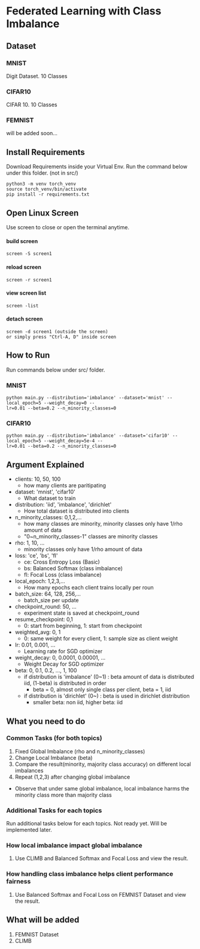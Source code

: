 # Federated Learning with Class Imbalance

## Dataset

### MNIST
Digit Dataset. 10 Classes

### CIFAR10
CIFAR 10. 10 Classes

### FEMNIST
will be added soon...

## Install Requirements
Download Requirements inside your Virtual Env.
Run the command below under this folder. (not in src/)
```
python3 -m venv torch_venv
source torch_venv/bin/activate
pip install -r requirements.txt
```

## Open Linux Screen
Use screen to close or open the terminal anytime.
#### build screen
```
screen -S screen1
```
#### reload screen
```
screen -r screen1
```
#### view screen list
```
screen -list
```
#### detach screen
```
screen -d screen1 (outside the screen)
or simply press "Ctrl-A, D" inside screen
```

## How to Run
Run commands below under src/ folder.
### MNIST
```
python main.py --distribution='imbalance' --dataset='mnist' --local_epoch=5 --weight_decay=0 --
lr=0.01 --beta=0.2 --n_minority_classes=0
```

### CIFAR10
```
python main.py --distribution='imbalance' --dataset='cifar10' --local_epoch=5 --weight_decay=5e-4 --
lr=0.01 --beta=0.2 --n_minority_classes=0
```

## Argument Explained
- clients: 10, 50, 100
    - how many clients are paritipating
- dataset: 'mnist', 'cifar10'
    - What dataset to train
- distribution: 'iid', 'imbalance', 'dirichlet'
    - How total dataset is distributed into clients
- n_minority_classes: 0,1,2,...
    - how many classes are minority, minority classes only have 1/rho amount of data
    - "0~n_minority_classes-1" classes are minority classes
- rho: 1, 10, ...
    - minority classes only have 1/rho amount of data
- loss: 'ce', 'bs', 'fl'
    - ce: Cross Entropy Loss (Basic)
    - bs: Balanced Softmax (class imbalance)
    - fl: Focal Loss (class imbalance)
- local_epoch: 1,2,3,...
    - How many epochs each client trains locally per roun
- batch_size: 64, 128, 256,...
    - batch_size per update
- checkpoint_round: 50, ...
    - experiment state is saved at checkpoint_round
- resume_checkpoint: 0,1
    - 0: start from beginning, 1: start from checkpoint
- weighted_avg: 0, 1
    - 0: same weight for every client, 1: sample size as client weight
- lr: 0.01, 0.001, ...
    - Learning rate for SGD optimizer
- weight_decay: 0, 0.0001, 0.00001, ...
    - Weight Decay for SGD optimizer
- beta: 0, 0.1, 0.2, ..., 1, 100
    - if distribution is 'imbalance' (0~1) : beta amount of data is distributed iid, (1-beta) is distributed in order
        - beta = 0, almost only single class per client, beta = 1, iid
    - if distribution is 'dirichlet' (0~) : beta is used in dirichlet distribution
        - smaller beta: non iid, higher beta: iid

## What you need to do
### Common Tasks (for both topics)
1. Fixed Global Imbalance (rho and n_minority_classes)
2. Change Local Imbalance (beta)
3. Compare the result(minority, majority class accuracy) on different local imbalances
4. Repeat (1,2,3) after changing global imbalance
- Observe that under same global imbalance, local imbalance harms the minority class more than majority class

### Additional Tasks for each topics
Run additional tasks below for each topics.
Not ready yet. Will be implemented later.

### How local imbalance impact global imbalance
1. Use CLIMB and Balanced Softmax and Focal Loss and view the result.

### How handling class imbalance helps client performance fairness
1. Use Balanced Softmax and Focal Loss on FEMNIST Dataset and view the result.


## What will be added
1. FEMNIST Dataset
2. CLIMB

